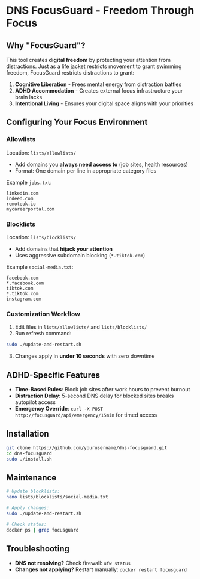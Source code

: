 # DNS FocusGuard - Freedom Through Focus

## Why "FocusGuard"?
This tool creates **digital freedom** by protecting your attention from distractions. Just as a life jacket restricts movement to grant swimming freedom, FocusGuard restricts distractions to grant:

1. **Cognitive Liberation** - Frees mental energy from distraction battles
2. **ADHD Accommodation** - Creates external focus infrastructure your brain lacks
3. **Intentional Living** - Ensures your digital space aligns with your priorities

## Configuring Your Focus Environment

### Allowlists
Location: `lists/allowlists/`
- Add domains you **always need access to** (job sites, health resources)
- Format: One domain per line in appropriate category files

Example `jobs.txt`:
```
linkedin.com
indeed.com
remoteok.io
mycareerportal.com
```

### Blocklists
Location: `lists/blocklists/`
- Add domains that **hijack your attention**
- Uses aggressive subdomain blocking (`*.tiktok.com`)

Example `social-media.txt`:
```
facebook.com
*.facebook.com
tiktok.com
*.tiktok.com
instagram.com
```

### Customization Workflow
1. Edit files in `lists/allowlists/` and `lists/blocklists/`
2. Run refresh command:
```bash
sudo ./update-and-restart.sh
```
3. Changes apply in **under 10 seconds** with zero downtime

## ADHD-Specific Features
- **Time-Based Rules**: Block job sites after work hours to prevent burnout
- **Distraction Delay**: 5-second DNS delay for blocked sites breaks autopilot access
- **Emergency Override**: `curl -X POST http://focusguard/api/emergency/15min` for timed access

## Installation
```bash
git clone https://github.com/yourusername/dns-focusguard.git
cd dns-focusguard
sudo ./install.sh
```

## Maintenance
```bash
# Update blocklists:
nano lists/blocklists/social-media.txt

# Apply changes:
sudo ./update-and-restart.sh

# Check status:
docker ps | grep focusguard
```

## Troubleshooting
- **DNS not resolving?** Check firewall: `ufw status`
- **Changes not applying?** Restart manually: `docker restart focusguard`
